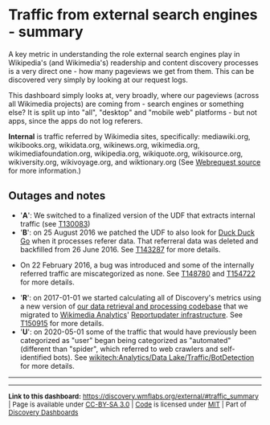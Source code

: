 Traffic from external search engines - summary
=======

A key metric in understanding the role external search engines play in Wikipedia's (and Wikimedia's) readership and content discovery processes is a very direct one - how many pageviews we get from them. This can be discovered very simply by looking at our request logs.

This dashboard simply looks at, very broadly, where our pageviews (across all Wikimedia projects) are coming from - search engines or something else? It is split up into
"all", "desktop" and "mobile web" platforms - but not apps, since the apps do not log referers.

**Internal** is traffic referred by Wikimedia sites, specifically: mediawiki.org, wikibooks.org, wikidata.org, wikinews.org, wikimedia.org, wikimediafoundation.org, wikipedia.org, wikiquote.org, wikisource.org, wikiversity.org, wikivoyage.org, and wiktionary.org (See [Webrequest source](https://phabricator.wikimedia.org/diffusion/ANRS/browse/master/refinery-core/src/main/java/org/wikimedia/analytics/refinery/core/Webrequest.java) for more information.)

Outages and notes
------
* '__A__': We switched to a finalized version of the UDF that extracts internal traffic (see [T130083](https://phabricator.wikimedia.org/T130083))
* '__B__': on 25 August 2016 we patched the UDF to also look for [Duck Duck Go](https://duckduckgo.com) when it processes referer data. That referreral data was deleted and backfilled from 26 June 2016. See [T143287](https://phabricator.wikimedia.org/T143287) for more details.
- On 22 February 2016, a bug was introduced and some of the internally referred traffic are miscategorized as none. See [T148780](https://phabricator.wikimedia.org/T148780) and [T154722](https://phabricator.wikimedia.org/T154722) for more details.
* '__R__': on 2017-01-01 we started calculating all of Discovery's metrics using a new version of [our data retrieval and processing codebase](https://phabricator.wikimedia.org/diffusion/WDGO/) that we migrated to [Wikimedia Analytics](https://www.mediawiki.org/wiki/Analytics)' [Reportupdater infrastructure](https://wikitech.wikimedia.org/wiki/Analytics/Reportupdater). See [T150915](https://phabricator.wikimedia.org/T150915) for more details.
* '__U__': on 2020-05-01 some of the traffic that would have previously been categorized as "user" began being categorized as "automated" (different than "spider", which referred to web crawlers and self-identified bots). See [wikitech:Analytics/Data Lake/Traffic/BotDetection](https://wikitech.wikimedia.org/wiki/Analytics/Data_Lake/Traffic/BotDetection) for more details.

--------
<hr style="border-color: gray;">
<p style="font-size: small;">
  <strong>Link to this dashboard:</strong> <a href="https://discovery.wmflabs.org/external/#traffic_summary">https://discovery.wmflabs.org/external/#traffic_summary</a>
  | Page is available under <a href="https://creativecommons.org/licenses/by-sa/3.0/" title="Creative Commons Attribution-ShareAlike License">CC-BY-SA 3.0</a>
  | <a href="https://gerrit.wikimedia.org/g/wikimedia/discovery/wonderbolt" title="External Traffic Dashboard source code repository">Code</a> is licensed under <a href="https://gerrit.wikimedia.org/r/plugins/gitiles/wikimedia/discovery/wonderbolt/+/refs/heads/master/LICENSE.md" title="MIT License">MIT</a>
  | Part of <a href="https://discovery.wmflabs.org/">Discovery Dashboards</a>
</p>

